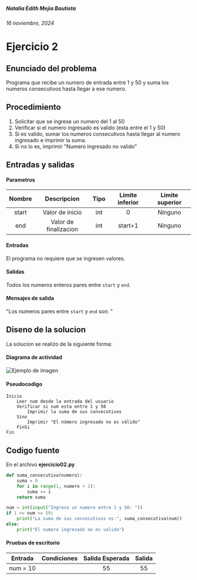 ##### Natalia Edith Mejia Bautista 
###### 16 noviembre, 2024

# Ejercicio 2

## Enunciado del problema
Programa que recibe un numero de entrada entre 1 y 50 y suma los numeros consecutivos hasta llegar a ese numero.

## Procedimiento 
1. Solicitar que se ingrese un numero del 1 al 50
2. Verificar si el numero ingresado es valido (esta entre el 1 y 50)
3. Si es valido, sumar los numeros consecutivos hasta llegar al numero ingresado e imprimir la suma.
4. Si no lo es, imprimir "Numero ingresado no valido"

 ## Entradas y salidas
#### Parametros
| Nombre  | Descripcion  | Tipo | Limite inferior | Limite superior |
|:-------------:|:---------------:| :-------------:|:---------:|:---------:|
| start  |Valor de inicio| int | 0 | Ninguno |
| end  |Valor de finalizacion| int | start+1 | Ninguno |

#### Entradas
El programa no requiere que se ingresen valores.

#### Salidas
Todos los numeros enteros pares entre `start` y `end`.
#### Mensajes de salida
"Los numeros pares entre `start` y `end` son: "

## Diseno de la solucion 
La solucion se realizo de la siguiente forma:
#### Diagrama de actividad
![Ejemplo de imagen](https://ejemplo.com/imagen.png)


#### Pseudocodigo
```plaintext
Inicio
    Leer num desde la entrada del usuario   
    Verificar si num esta entre 1 y 50
        Imprimir la suma de sus consecutivos
    Sino
        Imprimir "El número ingresado no es válido"
    FinSi
Fin
```

## Codigo fuente
En el archivo **ejercicio02.py**
```python
def suma_consecutiva(numero):
    suma = 0
    for i in range(1, numero + 1):
        suma += i  
    return suma

num = int(input("Ingrese un numero entre 1 y 50: "))
if 1 <= num <= 50:
    print("La suma de sus consecutivos es:", suma_consecutiva(num))
else:
    print("El numero ingresado no es valido") 
```


#### Pruebas de escritorio
| Entrada | Condiciones | Salida Esperada | Salida |
|:-------------:|:---------------:| :-------------:|:---------:|
| num = 10 |  | 55 |55 |